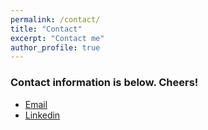 ```yaml
---
permalink: /contact/
title: "Contact"
excerpt: "Contact me"
author_profile: true
---
```


### Contact information is below. Cheers!

* [Email](mailto:angelakbaltes@gmail.com")
* [Linkedin](https://www.linkedin.com/in/angelabaltes/")
